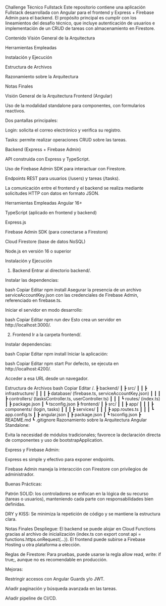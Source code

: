 Challenge Técnico Fullstack
Este repositorio contiene una aplicación Fullstack desarrollada con Angular para el frontend y Express + Firebase Admin para el backend. El propósito principal es cumplir con los lineamientos del desafío técnico, que incluye autenticación de usuarios e implementación de un CRUD de tareas con almacenamiento en Firestore.

Contenido
Visión General de la Arquitectura

Herramientas Empleadas

Instalación y Ejecución

Estructura de Archivos

Razonamiento sobre la Arquitectura

Notas Finales

Visión General de la Arquitectura
Frontend (Angular)

Uso de la modalidad standalone para componentes, con formularios reactivos.

Dos pantallas principales:

Login: solicita el correo electrónico y verifica su registro.

Tasks: permite realizar operaciones CRUD sobre las tareas.

Backend (Express + Firebase Admin)

API construida con Express y TypeScript.

Uso de Firebase Admin SDK para interactuar con Firestore.

Endpoints REST para usuarios (/users) y tareas (/tasks).

La comunicación entre el frontend y el backend se realiza mediante solicitudes HTTP con datos en formato JSON.

Herramientas Empleadas
Angular 16+

TypeScript (aplicado en frontend y backend)

Express.js

Firebase Admin SDK (para conectarse a Firestore)

Cloud Firestore (base de datos NoSQL)

Node.js en versión 16 o superior

Instalación y Ejecución
1. Backend
Entrar al directorio backend/.

Instalar las dependencias:

bash
Copiar
Editar
npm install
Asegurar la presencia de un archivo serviceAccountKey.json con las credenciales de Firebase Admin, referenciado en firebase.ts.

Iniciar el servidor en modo desarrollo:

bash
Copiar
Editar
npm run dev
Esto crea un servidor en http://localhost:3000/.

2. Frontend
Ir a la carpeta frontend/.

Instalar dependencias:

bash
Copiar
Editar
npm install
Iniciar la aplicación:

bash
Copiar
Editar
npm start
Por defecto, se ejecuta en http://localhost:4200/.

Acceder a esa URL desde un navegador.

Estructura de Archivos
bash
Copiar
Editar
/.
 ┣ backend/
 ┃ ┣ src/
 ┃ ┃ ┣ infrastructure/
 ┃ ┃ ┃ ┣ database/ (firebase.ts, serviceAccountKey.json)
 ┃ ┃ ┃ ┣ controllers/ (tasksController.ts, userController.ts)
 ┃ ┃ ┃ ┗ routes/ (index.ts)
 ┃ ┣ package.json
 ┃ ┗ tsconfig.json
 ┣ frontend/
 ┃ ┣ src/
 ┃ ┃ ┣ app/
 ┃ ┃ ┃ ┣ components/ (login, tasks)
 ┃ ┃ ┃ ┣ services/
 ┃ ┃ ┃ ┣ app.routes.ts
 ┃ ┃ ┃ ┗ app.config.ts
 ┃ ┣ angular.json
 ┃ ┣ package.json
 ┃ ┗ tsconfig.json
 ┣ README.md
 ┗ .gitignore
Razonamiento sobre la Arquitectura
Angular Standalone:

Evita la necesidad de módulos tradicionales; favorece la declaración directa de componentes y uso de bootstrapApplication.

Express y Firebase Admin:

Express es simple y efectivo para exponer endpoints.

Firebase Admin maneja la interacción con Firestore con privilegios de administrador.

Buenas Prácticas:

Patrón SOLID: los controladores se enfocan en la lógica de su recurso (tareas o usuarios), manteniendo cada parte con responsabilidades bien definidas.

DRY y KISS: Se minimiza la repetición de código y se mantiene la estructura clara.

Notas Finales
Despliegue: El backend se puede alojar en Cloud Functions gracias al archivo de inicialización (index.ts con export const api = functions.https.onRequest(...)). El frontend puede subirse a Firebase Hosting u otra plataforma a elección.

Reglas de Firestore: Para pruebas, puede usarse la regla allow read, write: if true;, aunque no es recomendable en producción.

Mejoras:

Restringir accesos con Angular Guards y/o JWT.

Añadir paginación y búsqueda avanzada en las tareas.

Añadir pipeline de CI/CD.